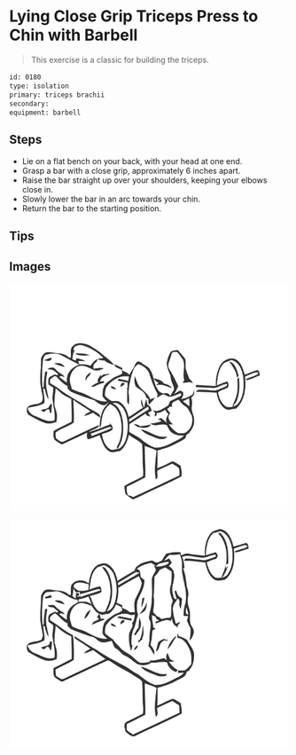 # Lying Close Grip Triceps Press to Chin with Barbell

> This exercise is a classic for building the triceps.

``` 
id: 0180 
type: isolation 
primary: triceps brachii 
secondary:  
equipment: barbell 
``` 


## Steps


 - Lie on a flat bench on your back, with your head at one end.
 - Grasp a bar with a close grip, approximately 6 inches apart.
 - Raise the bar straight up over your shoulders, keeping your elbows close in.
 - Slowly lower the bar in an arc towards your chin.
 - Return the bar to the starting position.

## Tips



## Images

![](./../svg/0180-relaxation.svg "")

![](./../svg/0180-tension.svg "")

